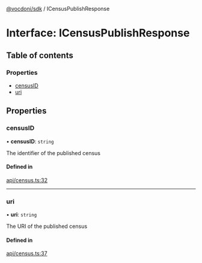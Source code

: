 [@vocdoni/sdk](/sdk) / ICensusPublishResponse

# Interface: ICensusPublishResponse

## Table of contents

### Properties

- [censusID](ICensusPublishResponse#censusid)
- [uri](ICensusPublishResponse#uri)

## Properties

### censusID

• **censusID**: `string`

The identifier of the published census

#### Defined in

[api/census.ts:32](https://github.com/vocdoni/vocdoni-sdk/blob/1053e59/src/api/census.ts#L32)

___

### uri

• **uri**: `string`

The URI of the published census

#### Defined in

[api/census.ts:37](https://github.com/vocdoni/vocdoni-sdk/blob/1053e59/src/api/census.ts#L37)
